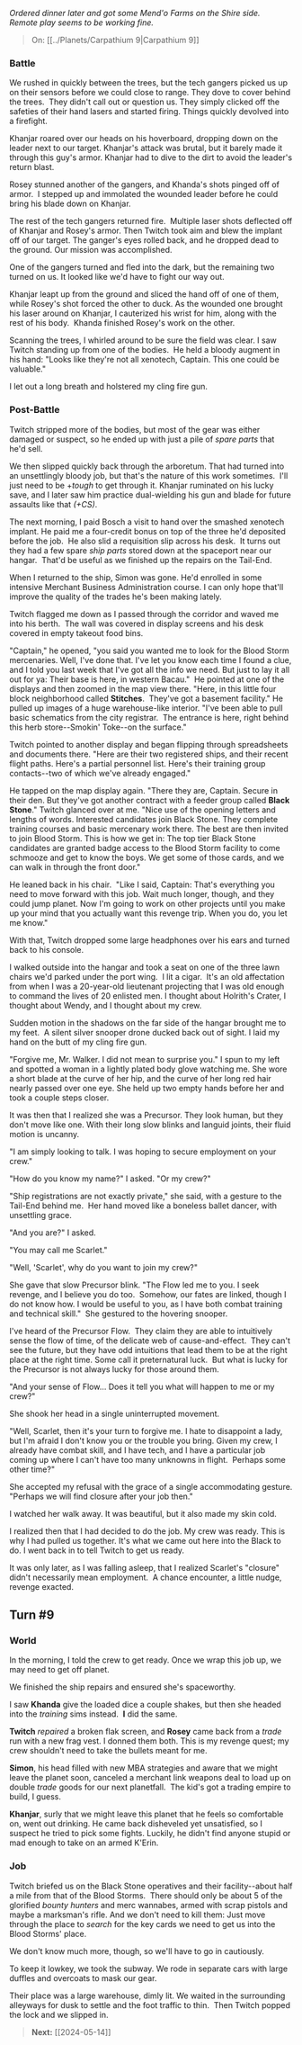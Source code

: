 _Ordered dinner later and got some Mend'o Farms on the Shire side.  Remote play seems to be working fine._

> On: [[../Planets/Carpathium 9|Carpathium 9]] 

### Battle

We rushed in quickly between the trees, but the tech gangers picked us up on their sensors before we could close to range. They dove to cover behind the trees.  They didn't call out or question us. They simply clicked off the safeties of their hand lasers and started firing. Things quickly devolved into a firefight.

Khanjar roared over our heads on his hoverboard, dropping down on the leader next to our target. Khanjar's attack was brutal, but it barely made it through this guy's armor. Khanjar had to dive to the dirt to avoid the leader's return blast.

Rosey stunned another of the gangers, and Khanda's shots pinged off of armor.  I stepped up and immolated the wounded leader before he could bring his blade down on Khanjar.

The rest of the tech gangers returned fire.  Multiple laser shots deflected off of Khanjar and Rosey's armor. Then Twitch took aim and blew the implant off of our target. The ganger's eyes rolled back, and he dropped dead to the ground. Our mission was accomplished.

One of the gangers turned and fled into the dark, but the remaining two turned on us. It looked like we'd have to fight our way out. 

Khanjar leapt up from the ground and sliced the hand off of one of them, while Rosey's shot forced the other to duck. As the wounded one brought his laser around on Khanjar, I cauterized his wrist for him, along with the rest of his body.  Khanda finished Rosey's work on the other.

Scanning the trees, I whirled around to be sure the field was clear. I saw Twitch standing up from one of the bodies.  He held a bloody augment in his hand: "Looks like they're not all xenotech, Captain. This one could be valuable."

I let out a long breath and holstered my cling fire gun.

### Post-Battle

Twitch stripped more of the bodies, but most of the gear was either damaged or suspect, so he ended up with just a pile of _spare parts_ that he'd sell. 

We then slipped quickly back through the arboretum. That had turned into an unsettlingly bloody job, but that's the nature of this work sometimes.  I'll just need to be +_tough_ to get through it. Khanjar ruminated on his lucky save, and I later saw him practice dual-wielding his gun and blade for future assaults like that _(+CS)_.

The next morning, I paid Bosch a visit to hand over the smashed xenotech implant. He paid me a four-credit bonus on top of the three he'd deposited before the job.  He also slid a requisition slip across his desk.  It turns out they had a few spare _ship parts_ stored down at the spaceport near our hangar.  That'd be useful as we finished up the repairs on the Tail-End.

When I returned to the ship, Simon was gone. He'd enrolled in some intensive Merchant Business Administration course. I can only hope that'll improve the quality of the trades he's been making lately.

Twitch flagged me down as I passed through the corridor and waved me into his berth.  The wall was covered in display screens and his desk covered in empty takeout food bins.  

"Captain," he opened, "you said you wanted me to look for the Blood Storm mercenaries. Well, I've done that. I've let you know each time I found a clue, and I told you last week that I've got all the info we need. But just to lay it all out for ya: Their base is here, in western Bacau."  He pointed at one of the displays and then zoomed in the map view there. "Here, in this little four block neighborhood called **Stitches**.  They've got a basement facility." He pulled up images of a huge warehouse-like interior. "I've been able to pull basic schematics from the city registrar.  The entrance is here, right behind this herb store--Smokin' Toke--on the surface."

Twitch pointed to another display and began flipping through spreadsheets and documents there. "Here are their two registered ships, and their recent flight paths. Here's a partial personnel list. Here's their training group contacts--two of which we've already engaged."

He tapped on the map display again. "There they are, Captain. Secure in their den. But they've got another contract with a feeder group called **Black Stone**." Twitch glanced over at me. "Nice use of the opening letters and lengths of words. Interested candidates join Black Stone. They complete training courses and basic mercenary work there. The best are then invited to join Blood Storm. This is how we get in: The top tier Black Stone candidates are granted badge access to the Blood Storm facility to come schmooze and get to know the boys. We get some of those cards, and we can walk in through the front door."

He leaned back in his chair.  "Like I said, Captain: That's everything you need to move forward with this job. Wait much longer, though, and they could jump planet. Now I'm going to work on other projects until you make up your mind that you actually want this revenge trip. When you do, you let me know."

With that, Twitch dropped some large headphones over his ears and turned back to his console.

I walked outside into the hangar and took a seat on one of the three lawn chairs we'd parked under the port wing.  I lit a cigar.  It's an old affectation from when I was a 20-year-old lieutenant projecting that I was old enough to command the lives of 20 enlisted men. I thought about Holrith's Crater, I thought about Wendy, and I thought about my crew.

Sudden motion in the shadows on the far side of the hangar brought me to my feet.  A silent silver snooper drone ducked back out of sight. I laid my hand on the butt of my cling fire gun.

"Forgive me, Mr. Walker. I did not mean to surprise you." I spun to my left and spotted a woman in a lightly plated body glove watching me. She wore a short blade at the curve of her hip, and the curve of her long red hair nearly passed over one eye. She held up two empty hands before her and took a couple steps closer. 

It was then that I realized she was a Precursor. They look human, but they don't move like one. With their long slow blinks and languid joints, their fluid motion is uncanny.
  
"I am simply looking to talk. I was hoping to secure employment on your crew."

"How do you know my name?" I asked. "Or my crew?"

"Ship registrations are not exactly private," she said, with a gesture to the Tail-End behind me.  Her hand moved like a boneless ballet dancer, with unsettling grace.

"And you are?" I asked. 
  
"You may call me Scarlet." 

"Well, 'Scarlet', why do you want to join my crew?"

She gave that slow Precursor blink. "The Flow led me to you. I seek revenge, and I believe you do too.  Somehow, our fates are linked, though I do not know how. I would be useful to you, as I have both combat training and technical skill."  She gestured to the hovering snooper.

I've heard of the Precursor Flow.  They claim they are able to intuitively sense the flow of time, of the delicate web of cause-and-effect.  They can't see the future, but they have odd intuitions that lead them to be at the right place at the right time. Some call it preternatural luck.  But what is lucky for the Precursor is not always lucky for those around them.

"And your sense of Flow… Does it tell you what will happen to me or my crew?"

She shook her head in a single uninterrupted movement. 

"Well, Scarlet, then it's your turn to forgive me. I hate to disappoint a lady, but I'm afraid I don't know you or the trouble you bring. Given my crew, I already have combat skill, and I have tech, and I have a particular job coming up where I can't have too many unknowns in flight.  Perhaps some other time?"

She accepted my refusal with the grace of a single accommodating gesture. "Perhaps we will find closure after your job then."

I watched her walk away. It was beautiful, but it also made my skin cold.

I realized then that I had decided to do the job. My crew was ready. This is why I had pulled us together. It's what we came out here into the Black to do. I went back in to tell Twitch to get us ready.

It was only later, as I was falling asleep, that I realized Scarlet's "closure" didn't necessarily mean employment.  A chance encounter, a little nudge, revenge exacted.

## Turn #9

### World

In the morning, I told the crew to get ready. Once we wrap this job up, we may need to get off planet.

We finished the ship repairs and ensured she's spaceworthy. 

I saw **Khanda** give the loaded dice a couple shakes, but then she headed into the _training_ sims instead.  **I** did the same.

**Twitch** _repaired_ a broken flak screen, and **Rosey** came back from a _trade_ run with a new frag vest. I donned them both. This is my revenge quest; my crew shouldn't need to take the bullets meant for me.

**Simon**, his head filled with new MBA strategies and aware that we might leave the planet soon, canceled a merchant link weapons deal to load up on double _trade_ goods for our next planetfall.  The kid's got a trading empire to build, I guess.

**Khanjar**, surly that we might leave this planet that he feels so comfortable on, went out drinking. He came back disheveled yet unsatisfied, so I suspect he tried to pick some fights. Luckily, he didn't find anyone stupid or mad enough to take on an armed K'Erin.

### Job

Twitch briefed us on the Black Stone operatives and their facility--about half a mile from that of the Blood Storms.  There should only be about 5 of the glorified _bounty hunters_ and merc wannabes, armed with scrap pistols and maybe a marksman's rifle. And we don't need to kill them: Just move through the place to _search_ for the key cards we need to get us into the Blood Storms' place. 
 
We don't know much more, though, so we'll have to go in cautiously. 

To keep it lowkey, we took the subway. We rode in separate cars with large duffles and overcoats to mask our gear. 

Their place was a large warehouse, dimly lit. We waited in the surrounding alleyways for dusk to settle and the foot traffic to thin.  Then Twitch popped the lock and we slipped in.

> **Next:** [[2024-05-14]]